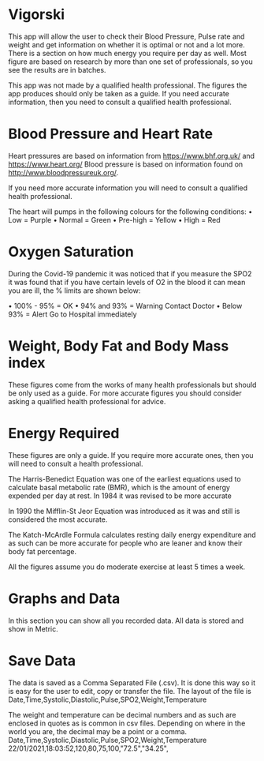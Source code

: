 # Vigorski
This app will allow the user to check their Blood Pressure, Pulse rate and weight and get information on whether it is optimal or not and a lot more. There is a section on how much energy you require per day as well. Most figure are based on research by more than one set of professionals, so you see the results are in batches.

This app was not made by a qualified health professional. The figures the app produces should only be taken as a guide. If you need accurate information, then you need to consult a qualified health professional.

# Blood Pressure and Heart Rate

Heart pressures are based on information from https://www.bhf.org.uk/ and https://www.heart.org/
Blood pressure is based on information found on http://www.bloodpressureuk.org/. 

If you need more accurate information you will need to consult a qualified health professional. 

The heart will pumps in the following colours for the following conditions:
•	Low = Purple
•	Normal = Green
•	Pre-high = Yellow
•	High = Red

# Oxygen Saturation
During the Covid-19 pandemic it was noticed that if you measure the SPO2 it was found that if you have certain levels of O2 in the blood it can mean you are ill, the % limits are shown below:

•	100% - 95% = OK
•	94% and 93% = Warning Contact Doctor
•	Below 93% = Alert Go to Hospital immediately

# Weight, Body Fat and Body Mass index

These figures come from the works of many health professionals but should be only used as a guide. For more accurate figures you should consider asking a qualified health professional for advice.
 
# Energy Required

These figures are only a guide. If you require more accurate ones, then you will need to consult a health professional.

The Harris-Benedict Equation was one of the earliest equations used to calculate basal metabolic rate (BMR), which is the amount of energy expended per day at rest. In 1984 it was revised to be more accurate

In 1990 the Mifflin-St Jeor Equation was introduced as it was and still is considered the most accurate. 

The Katch-McArdle Formula calculates resting daily energy expenditure and as such can be more accurate for people who are leaner and know their body fat percentage.

All the figures assume you do moderate exercise at least 5 times a week.

# Graphs and Data
In this section you can show all you recorded data. All data is stored and show in Metric.
 
# Save Data
The data is saved as a Comma Separated File (.csv). It is done this way so it is easy for the user to edit, copy or transfer the file. The layout of the file is
                                   Date,Time,Systolic,Diastolic,Pulse,SPO2,Weight,Temperature

The weight and temperature can be decimal numbers and as such are enclosed in quotes as is common in csv files. Depending on where in the world you are, the decimal may be a point or a comma.
                                   Date,Time,Systolic,Diastolic,Pulse,SPO2,Weight,Temperature
                                   22/01/2021,18:03:52,120,80,75,100,"72.5","34.25",

